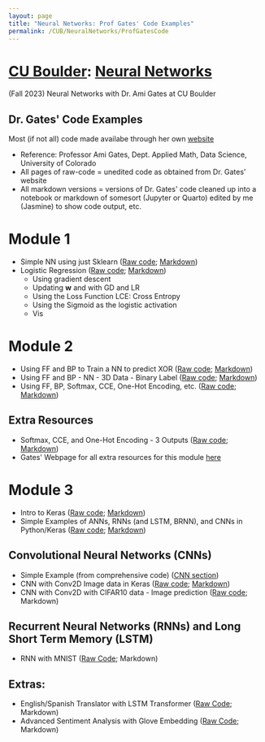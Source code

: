 ```yaml
---
layout: page
title: "Neural Networks: Prof Gates' Code Examples"
permalink: /CUB/NeuralNetworks/ProfGatesCode
---
```

# [CU Boulder](../../CUB.md): [Neural Networks](NeuralNets.md)
(Fall 2023) Neural Networks with Dr. Ami Gates at CU Boulder

## Dr. Gates' Code Examples

Most (if not all) code made availabe through her own [website](https://gatesboltonanalytics.com/)

- Reference: Professor Ami Gates, Dept. Applied Math, Data Science, University of Colorado
- All pages of raw-code = unedited code as obtained from Dr. Gates' website
- All markdown versions = versions of Dr. Gates' code cleaned up into a notebook or markdown of somesort (Jupyter or Quarto) edited by me (Jasmine) to show code output, etc.

# Module 1

- Simple NN using just Sklearn ([Raw code](raw_code/Module1/NN_Just_sklearn_Gates.html); [Markdown](mrkdwn/Module1/NN_Just_sklearn_Gates.html))
- Logistic Regression ([Raw code](raw_code/Module1/LogReg_gates.html); [Markdown](mrkdwn/Module1/LogReg_gates.html))
    - Using gradient descent
    - Updating **w** and with GD and LR
    - Using the Loss Function LCE: Cross Entropy
    - Using the Sigmoid as the logistic activation
    - Vis

# Module 2

- Using FF and BP to Train a NN to predict XOR ([Raw code](raw_code/Module2/XOR_NN.html); [Markdown](mrkdwn/Module2/XOR_NN.html))
- Using FF and BP - NN - 3D Data - Binary Label ([Raw code](raw_code/Module2/Mod2_3D_binary.html); [Markdown](mrkdwn/Module2/Mod2_3D_binary.html))
- Using FF, BP, Softmax, CCE, One-Hot Encoding, etc. ([Raw code](raw_code/Module2/Multinomial_NN.html); [Markdown](mrkdwn/Module2/Multinomial_NN.html))

## Extra Resources

- Softmax, CCE, and One-Hot Encoding - 3 Outputs ([Raw code](raw_code/Module2/Extra-3Outputs.html); [Markdown](mrkdwn/Module2/Extra-3Outputs.html))
- Gates' Webpage for all extra resources for this module [here](https://gatesboltonanalytics.com/?page_id=680)


# Module 3

- Intro to Keras ([Raw code](raw_code/Module3/intro_to_keras.html); [Markdown](mrkdwn/Module3/intro_to_keras.html))
- Simple Examples of ANNs, RNNs (and LSTM, BRNN), and CNNs in Python/Keras ([Raw code](raw_code/Module3/simple_ex_all.html); [Markdown](mrkdwn/Module3/simple_ex_all.html))


## Convolutional Neural Networks (CNNs)

- Simple Example (from comprehensive code) ([CNN section](mrkdwn/Module3/simple_ex_all.html#CNN))
- CNN with Conv2D Image data in Keras ([Raw code](raw_code/Module3/CNN/Conv2D.html); [Markdown](mrkdwn/Module3/CNN/Conv2D.html))
- CNN with Conv2D with CIFAR10 data - Image prediction ([Raw code](raw_code/Module3/CNN/CIFAR10_image_pred.html); Markdown)

## Recurrent Neural Networks (RNNs) and Long Short Term Memory (LSTM)

- RNN with MNIST ([Raw Code](raw_code/Module3/RNN/RNN_LSTM_MNIST.html); Markdown)

## Extras:

- English/Spanish Translator with LSTM Transformer ([Raw Code](raw_code/Module3/other_extra/LSTM_EnDe_lang_trans.html); Markdown)
- Advanced Sentiment Analysis with Glove Embedding ([Raw Code](raw_code/Module3/other_extra/Sent_analysis.html); Markdown)

